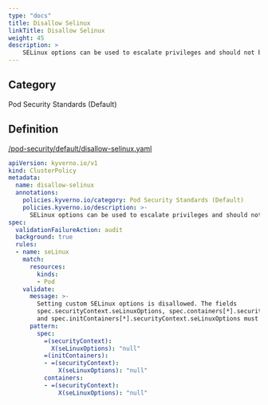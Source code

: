 ```yaml
---
type: "docs"
title: Disallow Selinux
linkTitle: Disallow Selinux
weight: 45
description: >
    SELinux options can be used to escalate privileges and should not be allowed.
---
```


## Category
Pod Security Standards (Default)

## Definition
[/pod-security/default/disallow-selinux.yaml](https://github.com/kyverno/policies/raw/main//pod-security/default/disallow-selinux.yaml)

```yaml
apiVersion: kyverno.io/v1
kind: ClusterPolicy
metadata:
  name: disallow-selinux
  annotations:
    policies.kyverno.io/category: Pod Security Standards (Default)
    policies.kyverno.io/description: >-
      SELinux options can be used to escalate privileges and should not be allowed.
spec:
  validationFailureAction: audit
  background: true
  rules:
  - name: seLinux
    match:
      resources:
        kinds:
        - Pod
    validate:
      message: >-
        Setting custom SELinux options is disallowed. The fields
        spec.securityContext.seLinuxOptions, spec.containers[*].securityContext.seLinuxOptions,
        and spec.initContainers[*].securityContext.seLinuxOptions must be empty.
      pattern:
        spec:
          =(securityContext):
            X(seLinuxOptions): "null"
          =(initContainers):
          - =(securityContext):
              X(seLinuxOptions): "null"
          containers:
          - =(securityContext):
              X(seLinuxOptions): "null"

```

